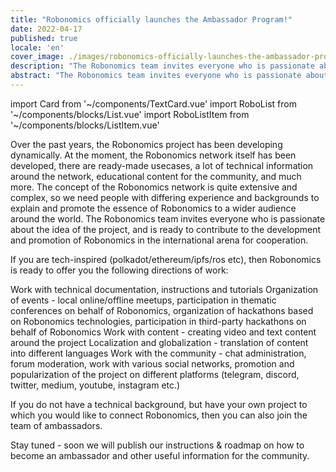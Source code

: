 ```yaml
---
title: "Robonomics officially launches the Ambassador Program!"
date: 2022-04-17
published: true
locale: 'en'
cover_image: ./images/robonomics-officially-launches-the-ambassador-program/cover.jpg
description: "The Robonomics team invites everyone who is passionate about the idea of the project, and is ready to contribute to the development and promotion of Robonomics in the international arena for cooperation."
abstract: "The Robonomics team invites everyone who is passionate about the idea of the project, and is ready to contribute to the development and promotion of Robonomics in the international arena for cooperation."
---
```

import Card from '~/components/TextCard.vue'
import RoboList from '~/components/blocks/List.vue'
import RoboListItem from '~/components/blocks/ListItem.vue'

Over the past years, the Robonomics project has been developing dynamically. At the moment, the Robonomics network itself has been developed, there are ready-made usecases, a lot of technical information around the network, educational content for the community, and much more. The concept of the Robonomics network is quite extensive and complex, so we need people with differing experience and backgrounds to explain and promote the essence of Robonomics to a wider audience around the world. The Robonomics team invites everyone who is passionate about the idea of the project, and is ready to contribute to the development and promotion of Robonomics in the international arena for cooperation.

If you are tech-inspired (polkadot/ethereum/ipfs/ros etc), then Robonomics is ready to offer you the following directions of work:

<robo-list>

<robo-list-item>
Work with technical documentation, instructions and tutorials
</robo-list-item>

<robo-list-item>
Organization of events - local online/offline meetups, participation in thematic conferences on behalf of Robonomics, organization of hackathons based on Robonomics technologies, participation in third-party hackathons on behalf of Robonomics
</robo-list-item>

<robo-list-item>
Work with content - creating video and text content around the project
</robo-list-item>

<robo-list-item>
Localization and globalization - translation of content into different languages
</robo-list-item>

<robo-list-item>
Work with the community - chat administration, forum moderation, work with various social networks, promotion and popularization of the project on different platforms (telegram, discord, twitter, medium, youtube, instagram etc.)
</robo-list-item>

</robo-list>


If you do not have a technical background, but have your own project to which you would like to connect Robonomics, then you can also join the team of ambassadors.

Stay tuned - soon we will publish our instructions & roadmap on how to become an ambassador and other useful information for the community.